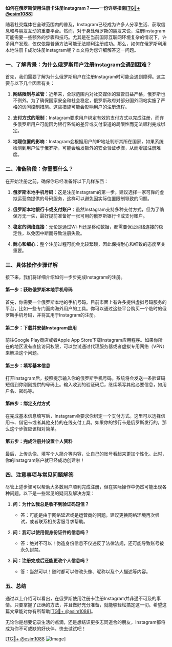 **如何在俄罗斯使用注册卡注册Instagram？——一份详尽指南[[TG💪+ @esim1088](https://t.me/s/esim1088)]**

随着社交媒体在全球范围内的普及，Instagram已经成为许多人分享生活、获取信息和与朋友互动的重要平台。然而，对于身处俄罗斯的朋友来说，注册Instagram可能需要一些额外的步骤和技巧。尤其是在当前国际互联网环境复杂的情况下，许多用户发现，仅仅依靠普通方法可能无法顺利注册成功。那么，如何在俄罗斯利用本地注册卡成功注册Instagram呢？本文将为您详细解答这一问题。

### 一、了解背景：为什么俄罗斯用户注册Instagram会遇到困难？

首先，我们需要了解为什么俄罗斯用户在注册Instagram时可能会遇到障碍。这主要与以下几个因素有关：

1. **网络限制与监管**：近年来，全球范围内对社交媒体的监管日益严格，俄罗斯也不例外。为了确保国家安全和社会稳定，俄罗斯政府对部分国外网站实施了严格的访问控制措施。这些措施可能会影响用户的注册流程。
   
2. **支付方式的限制**：Instagram要求用户绑定有效的支付方式以完成注册，而许多俄罗斯用户可能因为银行系统的差异或支付渠道的局限性而无法顺利完成绑定。

3. **地理位置的影响**：Instagram会根据用户的IP地址判断其所在国家，如果系统检测到用户位于俄罗斯，可能会触发额外的安全验证步骤，从而增加注册难度。

### 二、准备阶段：你需要什么？

在开始注册之前，确保你已经准备好以下几样东西：

1. **俄罗斯本地手机号码**：这是注册Instagram的第一步。建议选择一家可靠的虚拟运营商提供的号码服务，这样可以避免因实际位置限制导致的问题。

2. **俄罗斯本地银行卡或支付账户**：虽然Instagram支持多种支付方式，但为了确保万无一失，最好提前准备好一张可用的俄罗斯银行卡或支付账户。

3. **稳定的网络连接**：无论是通过Wi-Fi还是移动数据，都需要保证网络连接的稳定性，以免因中断而导致注册失败。

4. **耐心和细心**：整个注册过程可能会比较繁琐，因此保持耐心和细致的态度至关重要。

### 三、具体操作步骤详解

接下来，我们将详细介绍如何一步步完成Instagram的注册。

#### 第一步：获取俄罗斯本地手机号码

首先，你需要一个俄罗斯本地的手机号码。目前市面上有许多提供虚拟号码服务的平台，比如一些专门面向海外用户的工具。你可以通过这些平台购买一个临时的俄罗斯手机号码，并将其用于Instagram的注册。

#### 第二步：下载并安装Instagram应用

前往Google Play商店或者Apple App Store下载Instagram应用程序。如果你所在的地区没有直接访问权限，可以尝试通过代理服务器或者虚拟专用网络（VPN）来解决这个问题。

#### 第三步：填写基本信息

打开Instagram后，按照提示输入你的俄罗斯手机号码。系统将会发送一条验证码短信到你刚刚提供的号码上。输入收到的验证码后，继续填写其他必要信息，如用户名、密码等。

#### 第四步：绑定支付方式

在完成基本信息填写后，Instagram会要求你绑定一个支付方式。这里可以选择信用卡、借记卡或者其他支持的在线支付工具。如果你的银行卡是俄罗斯发行的，那么这个步骤应该相对简单。

#### 第五步：完成注册并设置个人资料

最后，上传头像、填写个人简介等内容，让自己的账号看起来更加个性化。此时，你的Instagram账户就已经成功创建啦！

### 四、注意事项与常见问题解答

尽管上述步骤可以帮助大多数用户顺利完成注册，但在实际操作中仍然可能出现各种问题。以下是一些常见的疑问及解决方案：

1. **问：为什么我总是收不到验证码短信？**
   - 答：可能是由于网络延迟或是运营商的问题。建议更换网络环境再次尝试，或者联系相关客服寻求帮助。

2. **问：我可以使用假身份证件的信息吗？**
   - 答：绝对不可以！伪造身份信息不仅违反了法律法规，还可能导致账号被永久封禁。

3. **问：注册完成后还能更改个人信息吗？**
   - 答：当然可以！随时都可以修改头像、昵称以及个人描述等内容。

### 五、总结

通过以上介绍可以看出，在俄罗斯使用注册卡注册Instagram并非遥不可及的事情。只要掌握了正确的方法，并且做好充分准备，就能够轻松搞定这一切。希望这篇文章能对你有所帮助[[TG💪+ @esim1088](https://t.me/s/esim1088)]。

无论你是想要记录生活的点滴，还是想结识更多志同道合的朋友，Instagram都将成为你不可或缺的好伙伴。快去试试吧！

[[TG💪+ @esim1088](https://t.me/s/esim1088) ![Image](https://i.postimg.cc/4NQfJmqS/Snipaste-2025-05-13-00-14-12.png)]
